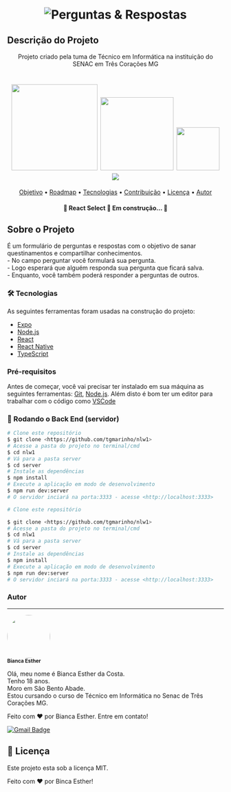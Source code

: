 <h1 align="center">
    <img alt="Perguntas & Respostas" title="#PerguntasERespostas" src="https://user-images.githubusercontent.com/111750453/227932563-7505059e-d695-40a5-bc5d-60fab73ef9e9.png" />
</h1>

## Descrição do Projeto
<p align="center">Projeto criado pela tuma de Técnico em Informática na instituição do SENAC em Três Corações MG</p>

<h1 align="center">
<img src="https://img.shields.io/static/v1?label=Blog&message=Rocketseat&color=7159c1&style=for-the-badge&logo=ghost" width="200px;"/>
<img src="https://img.shields.io/badge/Ask%20me-anything-1abc9c.svg" width="170px;"/>
<img src="https://badgen.net/badge/icon/twitter?icon=twitter&label" width="100px;"/>
<img src="https://licensebuttons.net/i/l/by-nc-sa/eeeeee/ff/00/ff/88x31.png"/>
</h1>

<p align="center">
 <a href="#objetivo">Objetivo</a> •
 <a href="#roadmap">Roadmap</a> • 
 <a href="#tecnologias">Tecnologias</a> • 
 <a href="#contribuicao">Contribuição</a> • 
 <a href="#licenc-a">Licença</a> • 
 <a href="#autor">Autor</a>
</p>

<h4 align="center"> 
	🚧  React Select 🚀 Em construção...  🚧
</h4>

## Sobre o Projeto
<p> É um formulário de perguntas e respostas com o objetivo de sanar questinamentos e compartilhar conhecimentos.
    <br>
- No campo perguntar você formulará sua pergunta.
    <br>
- Logo esperará que alguém responda sua pergunta que ficará salva.
    <br>
- Enquanto, você também poderá responder a perguntas de outros.
</p>



### 🛠 Tecnologias

As seguintes ferramentas foram usadas na construção do projeto:

- [Expo](https://expo.io/)
- [Node.js](https://nodejs.org/en/)
- [React](https://pt-br.reactjs.org/)
- [React Native](https://reactnative.dev/)
- [TypeScript](https://www.typescriptlang.org/)

### Pré-requisitos

Antes de começar, você vai precisar ter instalado em sua máquina as seguintes ferramentas:
[Git](https://git-scm.com), [Node.js](https://nodejs.org/en/). 
Além disto é bom ter um editor para trabalhar com o código como [VSCode](https://code.visualstudio.com/)

### 🎲 Rodando o Back End (servidor)

```bash
# Clone este repositório
$ git clone <https://github.com/tgmarinho/nlw1>
# Acesse a pasta do projeto no terminal/cmd
$ cd nlw1
# Vá para a pasta server
$ cd server
# Instale as dependências
$ npm install
# Execute a aplicação em modo de desenvolvimento
$ npm run dev:server
# O servidor inciará na porta:3333 - acesse <http://localhost:3333>

# Clone este repositório

$ git clone <https://github.com/tgmarinho/nlw1>
# Acesse a pasta do projeto no terminal/cmd
$ cd nlw1
# Vá para a pasta server
$ cd server
# Instale as dependências
$ npm install
# Execute a aplicação em modo de desenvolvimento
$ npm run dev:server
# O servidor inciará na porta:3333 - acesse <http://localhost:3333> 
```

### Autor
---
 <img style="border-radius: 100%;" src="https://user-images.githubusercontent.com/111750453/227948066-dd6d34ee-74ba-41e6-af54-dfa551182477.jpg" width="100px;" alt=""/>
 <br />
 <sub><b>Bianca Esther</b></sub></a> <a title="Power"></a>

Olá, meu nome é Bianca Esther da Costa.
<br>
Tenho 18 anos.
<br>
Moro em São Bento Abade.
<br>
Estou cursando o curso de Técnico em Informática no Senac de Três Corações MG.
<br>

Feito com ❤️ por Bianca Esther. Entre em contato!

[![Gmail Badge](https://img.shields.io/badge/-biancacosta.e74@gmail.com-c14438?style=flat-square&logo=Gmail&logoColor=white&link=mailto:biancacosta.e74@gmail.com)](mailto:biancacosta.e74@gmail.com)

## 📝 Licença

Este projeto esta sob a licença MIT.

Feito com ❤️ por Binca Esther!


[nodejs]: https://nodejs.org/
[typescript]: https://www.typescriptlang.org/
[expo]: https://expo.io/
[reactjs]: https://reactjs.org
[rn]: https://facebook.github.io/react-native/
[yarn]: https://yarnpkg.com/
[vscode]: https://code.visualstudio.com/
[vceditconfig]: https://marketplace.visualstudio.com/items?itemName=EditorConfig.EditorConfig
[license]: https://opensource.org/licenses/MIT
[vceslint]: https://marketplace.visualstudio.com/items?itemName=dbaeumer.vscode-eslint
[prettier]: https://marketplace.visualstudio.com/items?itemName=esbenp.prettier-vscode
[rs]: https://rocketseat.com.br
